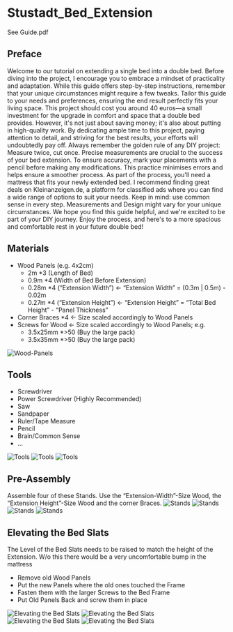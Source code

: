 # Stustadt_Bed_Extension
See Guide.pdf

## Preface
Welcome to our tutorial on extending a single bed into a double bed. Before diving into the project, I encourage you to embrace a mindset of practicality and adaptation. While this guide offers step-by-step instructions, remember that your unique circumstances might require a few tweaks. Tailor this guide to your needs and preferences, ensuring the end result perfectly fits your living space.
This project should cost you around 40 euros—a small investment for the upgrade in comfort and space that a double bed provides. However, it's not just about saving money; it's also about putting in high-quality work. By dedicating ample time to this project, paying attention to detail, and striving for the best results, your efforts will undoubtedly pay off.
Always remember the golden rule of any DIY project: Measure twice, cut once. Precise measurements are crucial to the success of your bed extension. To ensure accuracy, mark your placements with a pencil before making any modifications. This practice minimises errors and helps ensure a smoother process.
As part of the process, you'll need a mattress that fits your newly extended bed. I recommend finding great deals on Kleinanzeigen.de, a platform for classified ads where you can find a wide range of options to suit your needs.
Keep in mind: use common sense in every step. Measurements and Design might vary for your unique circumstances. 
We hope you find this guide helpful, and we're excited to be part of your DIY journey. Enjoy the process, and here's to a more spacious and comfortable rest in your future double bed!

## Materials
- Wood Panels (e.g. 4x2cm)
    - 2m *3 (Length of Bed)
    - 0.9m *4 (Width of Bed Before Extension)
    - 0.28m *4 (“Extension Width”) <- “Extension Width” = (0.3m | 0.5m) - 0.02m
    - 0.27m *4 (“Extension Height”) <- “Extension Height” = “Total Bed Height” - “Panel Thickness”
- Corner Braces *4 <- Size scaled accordingly to Wood Panels
- Screws for Wood <- Size scaled accordingly to Wood Panels; e.g.
    - 3.5x25mm *>50 (Buy the large pack)
    - 3.5x35mm *>50 (Buy the large pack)

![Wood-Panels](IMG20230527125833.jpg)

## Tools
- Screwdriver
- Power Screwdriver (Highly Recommended)
- Saw
- Sandpaper
- Ruler/Tape Measure
- Pencil
- Brain/Common Sense
- …

![Tools](IMG20230527094300.jpg)
![Tools](IMG20230527134602.jpg)
![Tools](IMG20230527134604.jpg)

## Pre-Assembly
Assemble four of these Stands. Use the “Extension-Width”-Size Wood, the “Extension Height”-Size Wood and the corner Braces.
![Stands](IMG20230528090042.jpg)
![Stands](IMG20230527121703.jpg)
![Stands](IMG20230527103356.jpg)
![Stands](IMG20230527103352.jpg)

## Elevating the Bed Slats
The Level of the Bed Slats needs to be raised to match the height of the Extension. W/o this there would be a very uncomfortable bump in the mattress
- Remove old Wood Panels
- Put the new Panels where the old ones touched the Frame
- Fasten them with the larger Screws to the Bed Frame
- Put Old Panels Back and screw them in place

![Elevating the Bed Slats](IMG20230527131233.jpg)
![Elevating the Bed Slats](IMG20230527131118.jpg)
![Elevating the Bed Slats](IMG20230527131116.jpg)
![Elevating the Bed Slats](IMG20230527132306.jpg)


